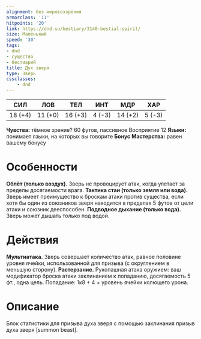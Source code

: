 ```yaml
---
alignment: без мировоззрения
armorclass: '11'
hitpoints: '20'
link: https://dnd.su/bestiary/3140-bestial-spirit/
size: Маленький
speed: '30'
tags:
- dnd
- существо
- бестиарий
title: Дух зверя
type: Зверь
cssclasses:
    - dnd
---
```



| СИЛ | ЛОВ | ТЕЛ | ИНТ | МДР | ХАР |
|---|---|---|---|---|---|
| 18 (+4) | 11 (+0) | 16 (+3) | 4 (-3) | 14 (+2) | 5 (-3) |
**Чувства:** тёмное зрение? 60 футов, пассивное Восприятие 12
**Языки:** понимает языки, на которых вы говорите
**Бонус Мастерства:** равен вашему бонусу


# Особенности
**Облёт (только воздух).** Зверь не провоцирует атак, когда улетает за пределы досягаемости врага.
**Тактика стаи (только земля или вода).** Зверь имеет преимущество к броскам атаки против существа, если хотя бы один из союзников зверя находится в пределах 5 футов от цели атаки и союзник дееспособен.
**Подводное дыхание (только вода).** Зверь может дышать только под водой.


# Действия
**Мультиатака.** Зверь совершает количество атак, равное половине уровня ячейки, использованной для призыва (с округлением в меньшую сторону).
**Растерзание.** Рукопашная атака оружием: ваш модификатор броска атаки заклинанием к попаданию, досягаемость 5 фт., одна цель. Попадание: 1к8 + 4 + уровень ячейки колющего урона.


# Описание
Блок статистики для призыва духа зверя с помощью заклинания призыв духа зверя [summon beast].